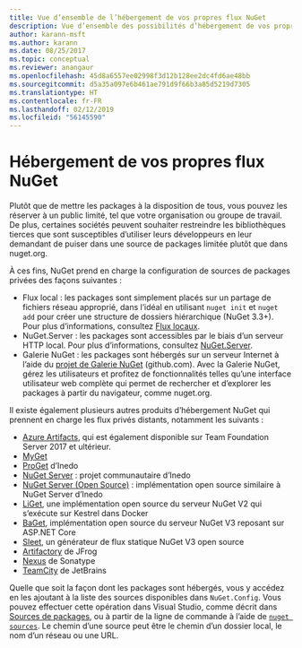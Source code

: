 ```yaml
---
title: Vue d’ensemble de l’hébergement de vos propres flux NuGet
description: Vue d’ensemble des possibilités d’hébergement de vos propres galeries ou flux de packages NuGet localement ou à distance.
author: karann-msft
ms.author: karann
ms.date: 08/25/2017
ms.topic: conceptual
ms.reviewer: anangaur
ms.openlocfilehash: 45d8a6557ee02998f3d12b128ee2dc4fd6ae48bb
ms.sourcegitcommit: d5a35a097e6b461ae791d9f66b3a85d5219d7305
ms.translationtype: HT
ms.contentlocale: fr-FR
ms.lasthandoff: 02/12/2019
ms.locfileid: "56145590"
---
```

# <a name="hosting-your-own-nuget-feeds"></a>Hébergement de vos propres flux NuGet

Plutôt que de mettre les packages à la disposition de tous, vous pouvez les réserver à un public limité, tel que votre organisation ou groupe de travail. De plus, certaines sociétés peuvent souhaiter restreindre les bibliothèques tierces que sont susceptibles d’utiliser leurs développeurs en leur demandant de puiser dans une source de packages limitée plutôt que dans nuget.org.

À ces fins, NuGet prend en charge la configuration de sources de packages privées des façons suivantes :

- Flux local : les packages sont simplement placés sur un partage de fichiers réseau approprié, dans l’idéal en utilisant `nuget init` et `nuget add` pour créer une structure de dossiers hiérarchique (NuGet 3.3+). Pour plus d’informations, consultez [Flux locaux](../hosting-packages/local-feeds.md).
- NuGet.Server : les packages sont accessibles par le biais d’un serveur HTTP local. Pour plus d’informations, consultez [NuGet.Server](../hosting-packages/nuget-server.md).
- Galerie NuGet : les packages sont hébergés sur un serveur Internet à l’aide du [projet de Galerie NuGet](https://github.com/NuGet/NuGetGallery#build-and-run-the-gallery-in-arbitrary-number-easy-steps) (github.com). Avec la Galerie NuGet, gérez les utilisateurs et profitez de fonctionnalités telles qu’une interface utilisateur web complète qui permet de rechercher et d’explorer les packages à partir du navigateur, comme nuget.org.

Il existe également plusieurs autres produits d’hébergement NuGet qui prennent en charge les flux privés distants, notamment les suivants :

- [Azure Artifacts](https://www.visualstudio.com/docs/package/nuget/publish), qui est également disponible sur Team Foundation Server 2017 et ultérieur.
- [MyGet](http://myget.org)
- [ProGet](http://inedo.com/proget) d’Inedo
- [NuGet Server](http://nugetserver.net/) : projet communautaire d’Inedo
- [NuGet Server (Open Source)](http://nuget-server.net) : implémentation open source similaire à NuGet Server d’Inedo
- [LiGet](https://github.com/ai-traders/liget), une implémentation open source du serveur NuGet V2 qui s’exécute sur Kestrel dans Docker
- [BaGet](https://github.com/loic-sharma/BaGet), implémentation open source du serveur NuGet V3 reposant sur ASP.NET Core
- [Sleet](https://github.com/emgarten/sleet), un générateur de flux statique NuGet V3 open source
- [Artifactory](https://www.jfrog.com/artifactory/) de JFrog
- [Nexus](http://www.sonatype.org/nexus/) de Sonatype
- [TeamCity](https://www.jetbrains.com/teamcity/) de JetBrains

Quelle que soit la façon dont les packages sont hébergés, vous y accédez en les ajoutant à la liste des sources disponibles dans `NuGet.Config`. Vous pouvez effectuer cette opération dans Visual Studio, comme décrit dans [Sources de packages](../tools/package-manager-ui.md#package-sources), ou à partir de la ligne de commande à l’aide de [`nuget sources`](../tools/cli-ref-sources.md). Le chemin d’une source peut être le chemin d’un dossier local, le nom d’un réseau ou une URL.
